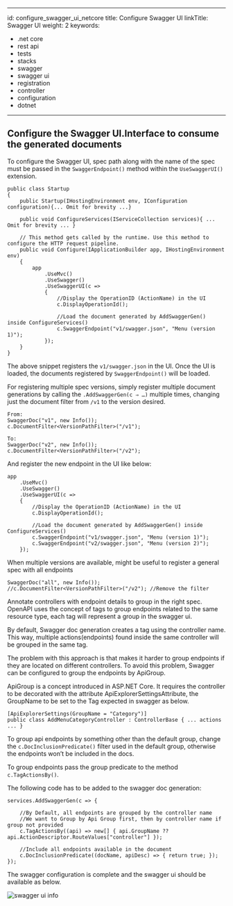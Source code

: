 ------------------------------------------------------------------------

id: configure\_swagger\_ui\_netcore
title: Configure Swagger UI
linkTitle: Swagger UI
weight: 2
keywords:
- .net core
- rest api
- tests
- stacks
- swagger
- swagger ui
- registration
- controller
- configuration
- dotnet
---

## Configure the Swagger UI.Interface to consume the generated documents

To configure the Swagger UI, spec path along with the name of the spec must be passed in the `SwaggerEndpoint()` method within the `UseSwaggerUI()` extension.

    public class Startup
    {
        public Startup(IHostingEnvironment env, IConfiguration configuration){... Omit for brevity ...}

        public void ConfigureServices(IServiceCollection services){ ... Omit for brevity ... }

        // This method gets called by the runtime. Use this method to configure the HTTP request pipeline.
        public void Configure(IApplicationBuilder app, IHostingEnvironment env)
        {
            app
                .UseMvc()
                .UseSwagger()
                .UseSwaggerUI(c =>
                {
                    //Display the OperationID (ActionName) in the UI
                    c.DisplayOperationId();

                    //Load the document generated by AddSwaggerGen() inside ConfigureServices()
                    c.SwaggerEndpoint("v1/swagger.json", "Menu (version 1)");
                });
        }
    }

The above snippet registers the `v1/swagger.json` in the UI. Once the UI is loaded, the documents registered by `SwaggerEndpoint()` will be loaded.

For registering multiple spec versions, simply register multiple document generations by calling the `.AddSwaggerGen(c ⇒ …​)` multiple times, changing just the document filter from `/v1` to the version desired.

    From:
    SwaggerDoc("v1", new Info());
    c.DocumentFilter<VersionPathFilter>("/v1");

    To:
    SwaggerDoc("v2", new Info());
    c.DocumentFilter<VersionPathFilter>("/v2");

And register the new endpoint in the UI like below:

    app
        .UseMvc()
        .UseSwagger()
        .UseSwaggerUI(c =>
        {
            //Display the OperationID (ActionName) in the UI
            c.DisplayOperationId();

            //Load the document generated by AddSwaggerGen() inside ConfigureServices()
            c.SwaggerEndpoint("v1/swagger.json", "Menu (version 1)");
            c.SwaggerEndpoint("v2/swagger.json", "Menu (version 2)");
        });

When multiple versions are available, might be useful to register a general spec with all endpoints

    SwaggerDoc("all", new Info());
    //c.DocumentFilter<VersionPathFilter>("/v2"); //Remove the filter

Annotate controllers with endpoint details to group in the right spec.
OpenAPI uses the concept of tags to group endpoints related to the same resource type, each tag will represent a group in the swagger ui.

By default, Swagger doc generation creates a tag using the controller name. This way, multiple actions(endpoints) found inside the same controller will be grouped in the same tag.

The problem with this approach is that makes it harder to group endpoints if they are located on different controllers. To avoid this problem, Swagger can be configured to group the endpoints by ApiGroup.

ApiGroup is a concept introduced in ASP.NET Core. It requires the controller to be decorated with the attribute ApiExplorerSettingsAttribute, the GroupName to be set to the Tag expected in swagger as below.

    [ApiExplorerSettings(GroupName = "Category")]
    public class AddMenuCategoryController : ControllerBase { ... actions ... }

To group api endpoints by something other than the default group, change the `c.DocInclusionPredicate()` filter used in the default group, otherwise the endpoints won’t be included in the docs.

To group endpoints pass the group predicate to the method `c.TagActionsBy()`.

The following code has to be added to the swagger doc generation:

    services.AddSwaggerGen(c => {

        //By Default, all endpoints are grouped by the controller name
        //We want to Group by Api Group first, then by controller name if group not provided
        c.TagActionsBy((api) => new[] { api.GroupName ?? api.ActionDescriptor.RouteValues["controller"] });

        //Include all endpoints available in the document
        c.DocInclusionPredicate((docName, apiDesc) => { return true; });
    });

The swagger configuration is complete and the swagger ui should be available as below.

![swagger ui info](../../../../../../../images/swagger-ui-info.png)
